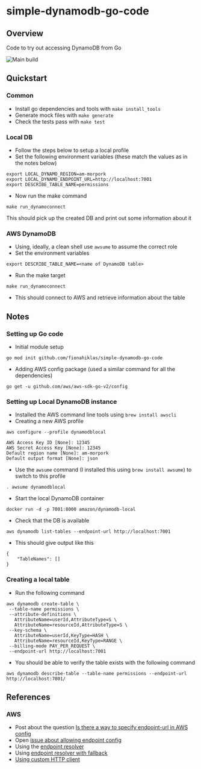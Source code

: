 # simple-dynamodb-go-code

## Overview

Code to try out accessing DynamoDB from Go

![Main build](https://github.com/fionahiklas/simple-dynamodb-go-code/actions/workflows/test.yaml/badge.svg?branch=main)

## Quickstart

### Common

* Install go dependencies and tools with `make install_tools`
* Generate mock files with `make generate`
* Check the tests pass with `make test`

### Local DB

* Follow the steps below to setup a local profile
* Set the following environment variables (these match the values as in the notes below)

```
export LOCAL_DYNAMO_REGION=am-morpork
export LOCAL_DYNAMO_ENDPOINT_URL=http://localhost:7001
export DESCRIBE_TABLE_NAME=permissions
```

* Now run the make command

``` 
make run_dynamoconnect
```

This should pick up the created DB and print out some information about it

### AWS DynamoDB

* Using, ideally, a clean shell use `awsume` to assume the correct role
* Set the environment variables

``` 
export DESCRIBE_TABLE_NAME=<name of DynamoDB table>
```

* Run the make target 

``` 
make run_dynamoconnect
```

* This should connect to AWS and retrieve information about the table


## Notes

### Setting up Go code

* Initial module setup

``` 
go mod init github.com/fionahiklas/simple-dynamodb-go-code
```

* Adding AWS config package (used a similar command for all the dependencies)

``` 
go get -u github.com/aws/aws-sdk-go-v2/config
```

### Setting up Local DynamoDB instance

* Installed the AWS command line tools using `brew install awscli`
* Creating a new AWS profile 

``` 
aws configure --profile dynamodblocal

AWS Access Key ID [None]: 12345
AWS Secret Access Key [None]: 12345 
Default region name [None]: am-morpork
Default output format [None]: json
```

* Use the `awsume` command (I installed this using `brew install awsume`) to switch to this profile

``` 
. awsume dynamodblocal
```

* Start the local DynamoDB container

``` 
docker run -d -p 7001:8000 amazon/dynamodb-local
```

* Check that the DB is available

``` 
aws dynamodb list-tables --endpoint-url http://localhost:7001
```

* This should give output like this

``` 
{
    "TableNames": []
}
```

### Creating a local table

* Run the following command

``` 
aws dynamodb create-table \
 --table-name permissions \
 --attribute-definitions \
   AttributeName=userId,AttributeType=S \
   AttributeName=resourceId,AttributeType=S \
 --key-schema \
   AttributeName=userId,KeyType=HASH \
   AttributeName=resourceId,KeyType=RANGE \
 --billing-mode PAY_PER_REQUEST \
 --endpoint-url http://localhost:7001
```

* You should be able to verify the table exists with the following command

``` 
aws dynamodb describe-table --table-name permissions --endpoint-url http://localhost:7001/
```

## References

### AWS

* Post about the question [Is there a way to specify endpoint-url in AWS config](https://stackoverflow.com/questions/52494196/is-there-any-way-to-specify-endpoint-url-in-aws-cli-config-file)
* Open [issue about allowing endpoint config](https://github.com/aws/aws-cli/issues/1270)
* Using the [endpoint resolver](https://davidagood.com/dynamodb-local-go/)
* Using [endpoint resolver with fallback](https://aws.github.io/aws-sdk-go-v2/docs/configuring-sdk/endpoints/)
* [Using custom HTTP client](https://docs.aws.amazon.com/sdk-for-go/v1/developer-guide/custom-http.html)
